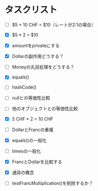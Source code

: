 # タスクリスト

 - [ ] $5 + 10 CHF = $10（レートが2:1の場合） 
 - [x] $5 * 2 = $10
 - [x] amountをprivateにする
 - [x] Dollarの副作用どうする？
 - [ ] Moneyの丸目処理をどうする？
 - [x] equals()
 - [ ] hashCode()
 - [ ] nullとの等価性比較
 - [ ] 他のオブジェクトとの等価性比較
 - [x] 5 CHF * 2 = 10 CHF
 - [ ] DollarとFrancの重複
 - [x] equals()の一般化
 - [ ] timesの一般化
 - [x] FrancとDollarを比較する
 - [x] 通貨の概念
 - [ ] testFrancMultiplication()を削除するか？


